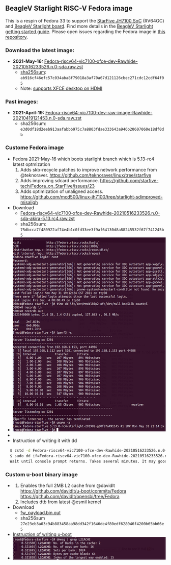 ## BeagleV Starlight RISC-V Fedora image
This is a respin of Fedora 33 to support the [StarFive JH7100 SoC](https://github.com/starfive-tech/beaglev_doc/blob/main/JH7100%20Data%20Sheet%20V01.01.04-EN%20(4-21-2021).pdf) (RV64GC) and [BeagleV Starlight board](https://github.com/beagleboard/beaglev-starlight).  Find more details in the [BeagleV Starlight getting started guide](https://wiki.seeedstudio.com/BeagleV-Getting-Started/).  Please open issues regarding the Fedora image in [this repository](https://github.com/starfive-tech/beaglev_fedora/issues).

### Download the latest image: 
* **2021-May-16:** [Fedora-riscv64-vic7100-xfce-dev-Rawhide-20210516233526.n.0-sda.raw.zst](https://files.beagle.cc/file/beagleboard-public-2021/images/Fedora-riscv64-vic7100-xfce-dev-Rawhide-20210516233526.n.0-sda.raw.zst)
  * [sha256sum](https://files.beagle.cc/file/beagleboard-public-2021/images/Fedora-riscv64-vic7100-xfce-dev-Rawhide-20210516233526.n.0-sda.raw.zst.sha256sum): `ab916cf46efc57c034aba8f79018a3af70a67d121126cbec271cdc12cdf64f05`
  * Note: [supports XFCE desktop on HDMI](https://github.com/starfive-tech/Fedora_on_StarFive/issues/22#issuecomment-841719888)


### Past images:
* **2021-April-19:** [Fedora-riscv64-vic7100-dev-raw-image-Rawhide-20210419121453.n.0-sda.raw.zst](https://files.beagle.cc/file/beagleboard-public-2021/images/Fedora-riscv64-vic7100-dev-raw-image-Rawhide-20210419121453.n.0-sda.raw.zst)
  * sha256sum: `e3d0df18d2eeb913aafabbb975c7a8803fdae333643a946b20607060e18df0db`


### Custome Fedora image
  * Fedora 2021-May-16 which boots starlight branch which is 5.13-rc4 latest optmization
    1. Adds skb-recycle patches to improve network performance from @teknoraver. https://github.com/teknoraver/linux/tree/starfive
    2. Adds improving sdcard performance. https://github.com/starfive-tech/Fedora_on_StarFive/issues/23
    3. Adds optimization of unaligned access. https://github.com/mcd500/linux-jh7100/tree/starlight-sdimproved-misaligh
* Download
    * [Fedora-riscv64-vic7100-xfce-dev-Rawhide-20210516233526.n.0-sda-akira-5.13.rc4.raw.zst](https://drive.google.com/file/d/1Y9kXMkXHe5y-W-OwZmaZPibCLUlsSRoX/view?usp=sharing)
    * sha256sum: `75dbcca7f480922af74e4b1c0fd33ee3f9af64130d8a88245532f67f741245b5`
* ![](./img/fedora-5.13.0.rc4-60f87a-sd-align-fix-1.jpg)
*  
* Instruction of writing it with dd
```sh
  $ zstd -d Fedora-riscv64-vic7100-xfce-dev-Rawhide-20210516233526.n.0-sda*.zst
  $ sudo dd if=Fedora-riscv64-vic7100-xfce-dev-Rawhide-20210516233526.n.0-sda*.raw of=/dev/location_of_sd bs=4M conv=fsync
  Wait until console prompt returns. Takes several minutes. It may good to whach dd to finish with `sudo iotop`.
```

### Custom u-boot binary image
*
    1. Enables the full 2MB L2 cache from @davidlt https://github.com/davidlt/u-boot/commits/Fedora https://github.com/davidlt/opensbi/tree/Fedora
    2. Includes dtb from latest @esmil kernel
* Download
    * [fw_payload.bin.out](https://drive.google.com/file/d/1LsBOV58Q2VKkaFgLtlPITwtdDNCytGrM/view?usp=sharing)
    * sha256sum `27e23eb3a03c94b883458aa98dd342f1646de4f80edf628046f4200b65bb66e5`
* [Instruction of writing u-boot](
https://wiki.seeedstudio.com/BeagleV-Make-File-System-Compile-uboot-Kernal/#flash-uboot)
* ![](./img/fw_payload.bin.out-l2-full.png)
